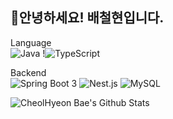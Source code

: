## 🙏안녕하세요! 배철현입니다.

Language<br>
![Java](https://img.shields.io/badge/java-%23ED8B00.svg?style=flat&logo=openjdk&logoColor=white) !![TypeScript](https://img.shields.io/badge/typeScript-%3178c6.svg?style=flat&logo=typescript&logoColor=white)

Backend<br>
![Spring Boot 3](https://img.shields.io/badge/SpringBoot_3-6DB33F?style=flat&logo=springboot&logoColor=white) ![Nest.js](https://img.shields.io/badge/Nest.js-E0234E?style=flat&logo=nestjs&logoColor=white) ![MySQL](https://img.shields.io/badge/MySQL_8-4479A1?style=flat&logo=mysql&logoColor=white) <br>

![CheolHyeon Bae's Github Stats](https://github-readme-stats.vercel.app/api?username=baecheolhyeon&show_icons=true&theme=radical)
